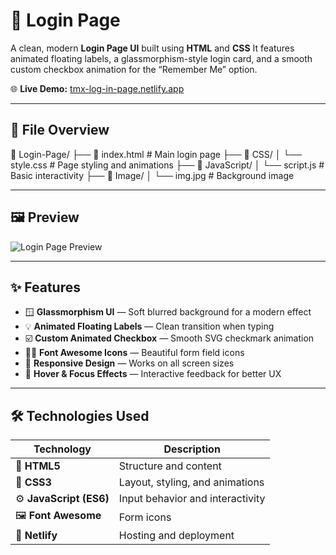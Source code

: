 # 🔐 Login Page

A clean, modern **Login Page UI** built using **HTML** and **CSS** 
It features animated floating labels, a glassmorphism-style login card, and a smooth custom checkbox animation for the “Remember Me” option.

🌐 **Live Demo:** [tmx-log-in-page.netlify.app](https://tmx-log-in-page.netlify.app/)

---

## 📁 File Overview

📂 Login-Page/
├── 📄 index.html # Main login page
├── 📁 CSS/
│ └── style.css # Page styling and animations
├── 📁 JavaScript/
│ └── script.js # Basic interactivity
├── 📁 Image/
│ └── img.jpg # Background image

---

## 🖼️ Preview

![Login Page Preview](/Image/preview.png)

---

## ✨ Features

- 🪟 **Glassmorphism UI** — Soft blurred background for a modern effect
- 💡 **Animated Floating Labels** — Clean transition when typing
- ☑️ **Custom Animated Checkbox** — Smooth SVG checkmark animation
- 🧍‍♂️ **Font Awesome Icons** — Beautiful form field icons
- 📱 **Responsive Design** — Works on all screen sizes
- 🎨 **Hover & Focus Effects** — Interactive feedback for better UX

---

## 🛠️ Technologies Used

| Technology              | Description                      |
| ----------------------- | -------------------------------- |
| 🧩 **HTML5**            | Structure and content            |
| 🎨 **CSS3**             | Layout, styling, and animations  |
| ⚙️ **JavaScript (ES6)** | Input behavior and interactivity |
| 🖼️ **Font Awesome**     | Form icons                       |
| 🌆 **Netlify**          | Hosting and deployment           |

